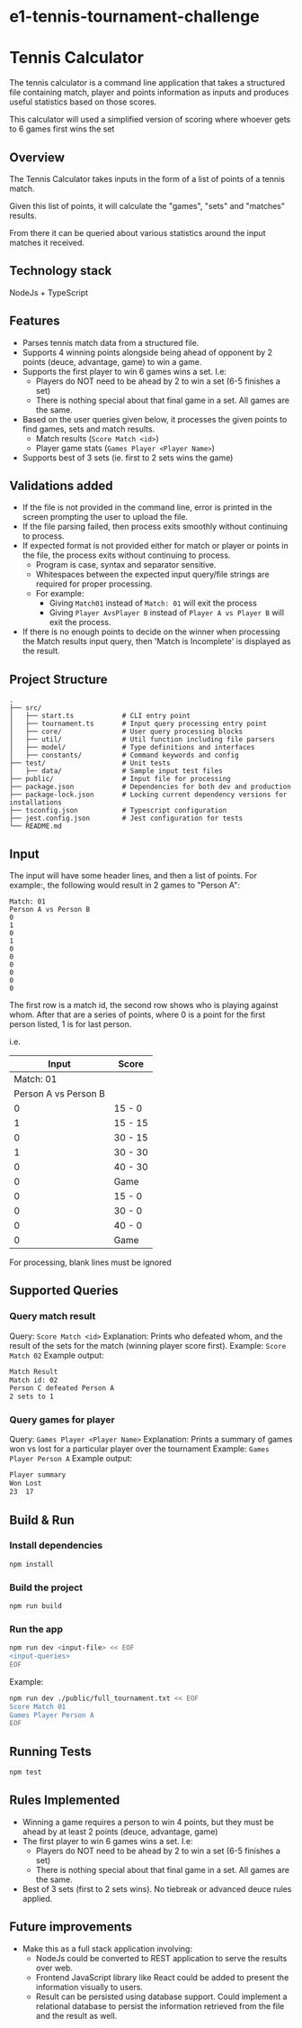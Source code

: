 # e1-tennis-tournament-challenge

# Tennis Calculator

The tennis calculator is a command line application that takes a structured file containing match, player and points information as inputs and produces useful statistics based on those scores.

This calculator will used a simplified version of scoring where whoever gets to 6 games first wins the set

## Overview

The Tennis Calculator takes inputs in the form of a list of points of a tennis match. 

Given this list of points, it will calculate the "games", "sets" and "matches" results.

From there it can be queried about various statistics around the input matches it received. 

## Technology stack

NodeJs + TypeScript

## Features

- Parses tennis match data from a structured file.
- Supports 4 winning points alongside being ahead of opponent by 2 points (deuce, advantage, game) to win a game. 
- Supports the first player to win 6 games wins a set. I.e:
    * Players do NOT need to be ahead by 2 to win a set (6-5 finishes a set) 
    * There is nothing special about that final game in a set. All games are the same.
- Based on the user queries given below, it processes the given points to find games, sets and match results.
  - Match results (`Score Match <id>`)
  - Player game stats (`Games Player <Player Name>`)
- Supports best of 3 sets (ie. first to 2 sets wins the game)

## Validations added

- If the file is not provided in the command line, error is printed in the screen prompting the user to upload the file.
- If the file parsing failed, then process exits smoothly without continuing to process.
- If expected format is not provided either for match or player or points in the file, the process exits without continuing to process.
  - Program is case, syntax and separator sensitive.
  - Whitespaces between the expected input query/file strings are required for proper processing.
  - For example: 
    - Giving `Match01` instead of `Match: 01` will exit the process
    - Giving `Player AvsPlayer B` instead of `Player A vs Player B` will exit the process.
- If there is no enough points to decide on the winner when processing the Match results input query, then 'Match is Incomplete' is displayed as the result.

## Project Structure

```
.
├── src/
│   ├── start.ts            # CLI entry point
│   ├── tournament.ts       # Input query processing entry point
│   ├── core/               # User query processing blocks
│   ├── util/               # Util function including file parsers
│   ├── model/              # Type definitions and interfaces
│   ├── constants/          # Command keywords and config
├── test/                   # Unit tests
│   ├── data/               # Sample input test files
├── public/                 # Input file for processing
├── package.json            # Dependencies for both dev and production
├── package-lock.json       # Locking current dependency versions for installations
├── tsconfig.json           # Typescript configuration
├── jest.config.json        # Jest configuration for tests
└── README.md
```


## Input

The input will have some header lines, and then a list of points. 
For example:, the following would result in 2 games to "Person A":

    Match: 01
    Person A vs Person B
    0
    1
    0
    1
    0
    0
    0
    0
    0
    0

    
The first row is a match id, the second row shows who is playing against whom.
After that are a series of points, where 0 is a point for the first person listed, 1 is for last person.

i.e.

| Input                | Score   |
|----------------------|---------|
| Match: 01            |         |
| Person A vs Person B |         |
| 0                    | 15 - 0  |
| 1                    | 15 - 15 |
| 0                    | 30 - 15 |
| 1                    | 30 - 30 |
| 0                    | 40 - 30 |
| 0                    | Game    |
| 0                    | 15 - 0  |
| 0                    | 30 - 0  |
| 0                    | 40 - 0  |
| 0                    | Game    |


For processing, blank lines must be ignored

## Supported Queries

### Query match result
Query: `Score Match <id>`
Explanation: Prints who defeated whom, and the result of the sets for the match (winning player score first).
Example: `Score Match 02`
Example output: 
```bash
Match Result
Match id: 02
Person C defeated Person A
2 sets to 1
```


### Query games for player
Query: `Games Player <Player Name>`
Explanation: Prints a summary of games won vs lost for a particular player over the tournament
Example: `Games Player Person A`
Example output:
```bash
Player summary
Won Lost
23  17
```

## Build & Run

### Install dependencies

```bash
npm install
```

### Build the project

```bash
npm run build
```

### Run the app

```bash
npm run dev <input-file> << EOF
<input-queries>
EOF
```

Example:
```bash
npm run dev ./public/full_tournament.txt << EOF
Score Match 01
Games Player Person A
EOF
```

## Running Tests

```bash
npm test
```

## Rules Implemented
- Winning a game requires a person to win 4 points, but they must be ahead by at least 2 points (deuce, advantage, game)
- The first player to win 6 games wins a set. I.e:
    - Players do NOT need to be ahead by 2 to win a set (6-5 finishes a set) 
    - There is nothing special about that final game in a set. All games are the same.
- Best of 3 sets (first to 2 sets wins). No tiebreak or advanced deuce rules applied.

## Future improvements
- Make this as a full stack application involving:
  - NodeJs could be converted to REST application to serve the results over web.
  - Frontend JavaScript library like React could be added to present the information visually to users.
  - Result can be persisted using database support. Could implement a relational database to persist the information retrieved from the file and the result as well. 
